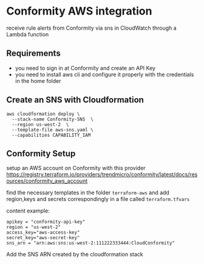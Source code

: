 # Conformity AWS integration
receive rule alerts from Conformity via sns in CloudWatch through a Lambda function

## Requirements
* you need to sign in at Conformity and create an API Key
* you need to install aws cli and configure it properly with the credentials in the home folder


## Create an SNS with Cloudformation
```
aws cloudformation deploy \
  --stack-name Conformity-SNS  \
  --region us-west-2  \
  --template-file aws-sns.yaml \
  --capabilities CAPABILITY_IAM
```

## Conformity Setup
setup an AWS account on Conformity with this provider https://registry.terraform.io/providers/trendmicro/conformity/latest/docs/resources/conformity_aws_account

find the necessary templates in the folder `terraform-aws` and add region,keys and secrets correspondingly in a file called `terraform.tfvars`

content example:
```
apikey = "conformity-api-key"
region = "us-west-2"
access_key="aws-access-key"
secret_key="aws-secret-key"
sns_arn = "arn:aws:sns:us-west-2:111222333444:CloudConformity"
```

Add the SNS ARN created by the cloudformation stack
